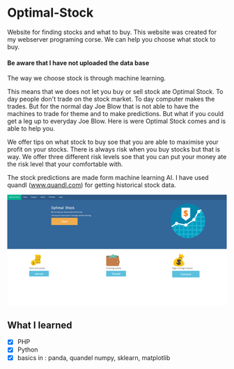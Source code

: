 # Optimal-Stock
Website for finding  stocks and what to buy. This website was created for my webserver programing corse.
We can help you choose what stock to buy.

#### Be aware that I have not uploaded the data base 

The way we choose stock is through machine learning.

This means that we does not let you buy or sell stock ate Optimal Stock. To day people don't trade on the stock market. To day computer makes the trades. But for the normal day Joe Blow that is not able to have the machines to trade for theme and to make predictions.
But what if you could get a leg up to everyday Joe Blow. Here is were Optimal Stock comes and is able to help you.

We offer tips on what stock to buy soe that you are able to maximise your profit on your stocks. There is always risk when you buy stocks but that is way. We offer three different risk levels soe that you can put your money ate the risk level that your comfortable with.

The stock predictions are made form machine learning AI. I have used quandl (www.quandl.com) for getting historical stock data.

![alt text](Optimal_Stock.png)

## What I learned

- [x] PHP
- [x] Python 
- [x] basics in : panda, quandel numpy, sklearn, matplotlib  

